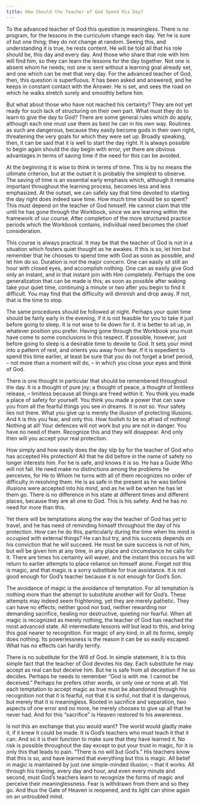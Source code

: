 ```yaml
---
title: How Should the Teacher of God Spend His Day?
---
```


To the advanced teacher of God this question is meaningless. There is no
program, for the lessons in the curriculum change each day. Yet he is
sure of but one thing; they do not change at random. Seeing this, and
understanding it is true, he rests content. He will be told all that his
role should be, this day and every day. And those who share that role
with him will find him, so they can learn the lessons for the day
together. Not one is absent whom he needs; not one is sent without a
learning goal already set, and one which can be met that very day. For
the advanced teacher of God, then, this question is superfluous. It has
been asked and answered, and he keeps in constant contact with the
Answer. He is set, and sees the road on which he walks stretch surely
and smoothly before him.

But what about those who have not reached his certainty? They are not
yet ready for such lack of structuring on their own part. What must they
do to learn to give the day to God? There are some general rules which
do apply, although each one must use them as best he can in his own way.
Routines as such are dangerous, because they easily become gods in their
own right, threatening the very goals for which they were set up.
Broadly speaking, then, it can be said that it is well to start the day
right. It is always possible to begin again should the day begin with
error, yet there are obvious advantages in terms of saving time if the
need for this can be avoided.

At the beginning it is wise to think in terms of time. This is by no
means the ultimate criterion, but at the outset it is probably the
simplest to observe. The saving of time is an essential early emphasis
which, although it remains important throughout the learning process,
becomes less and less emphasized. At the outset, we can safely say that
time devoted to starting the day right does indeed save time. How much
time should be so spent? This must depend on the teacher of God himself.
He cannot claim that title until he has gone through the Workbook, since
we are learning within the framework of our course. After completion of
the more structured practice periods which the Workbook contains,
individual need becomes the chief consideration.

This course is always practical. It may be that the teacher of God is
not in a situation which fosters quiet thought as he awakes. If this is
so, let him but remember that he chooses to spend time with God as soon
as possible, and let him do so. Duration is not the major concern. One
can easily sit still an hour with closed eyes, and accomplish nothing.
One can as easily give God only an instant, and in that instant join
with Him completely. Perhaps the one generalization that can be made is
this; as soon as possible after waking take your quiet time, continuing
a minute or two after you begin to find it difficult. You may find that
the difficulty will diminish and drop away. If not, that is the time to
stop.

The same procedures should be followed at night. Perhaps your quiet time
should be fairly early in the evening, if it is not feasible for you to
take it just before going to sleep. It is not wise to lie down for it.
It is better to sit up, in whatever position you prefer. Having gone
through the Workbook you must have come to some conclusions in this
respect. If possible, however, just before going to sleep is a desirable
time to devote to God. It sets your mind into a pattern of rest, and
orients you away from fear. If it is expedient to spend this time
earlier, at least be sure that you do not forget a brief period, – not
more than a moment will do, – in which you close your eyes and think of
God.

There is one thought in particular that should be remembered throughout
the day. It is a thought of pure joy; a thought of peace, a thought of
limitless release, – limitless because all things are freed within
it. You think you made a place of safety for yourself. You think you made
a power that can save you from all the fearful things you see in dreams.
It is not so. Your safety lies not there. What you give up is merely the
illusion of protecting illusions. And it is this you fear, and only
this. How foolish to be so afraid of nothing! Nothing at all! Your
defences will not work but you are not in danger. You have no need of
them. Recognize this and they will disappear. And only then will you
accept your real protection.

How simply and how easily does the day slip by for the teacher of God
who has accepted His protection! All that he did before in the name of
safety no longer interests him. For he is safe, and knows it is so. He
has a Guide Who will not fail. He need make no distinctions among the
problems he perceives, for He to Whom he turns with all of them
recognizes no order of difficulty in resolving them. He is as safe in
the present as he was before illusions were accepted into his mind, and
as he will be when he has let them go. There is no difference in his
state at different times and different places, because they are all one
to God. This is his safety. And he has no need for more than this.

Yet there will be temptations along the way the teacher of God has yet
to travel, and he has need of reminding himself throughout the day of
his protection. How can he do this, particularly during the time when
his mind is occupied with external things? He can but try, and his
success depends on his conviction that he will succeed. He must be sure
success is not of him, but will be given him at any time, in any place
and circumstance he calls for it. There are times his certainty will
waver, and the instant this occurs he will return to earlier attempts to
place reliance on himself alone. Forget not this is magic, and that
magic is a sorry substitute for true assistance. It is not good enough
for God’s teacher because it is not enough for God’s Son.

The avoidance of magic is the avoidance of temptation. For all
temptation is nothing more than the attempt to substitute another will
for God’s. These attempts may indeed seem frightening, yet they are
merely pathetic. They can have no effects; neither good nor bad, neither
rewarding nor demanding sacrifice, healing nor destructive, quieting nor
fearful. When all magic is recognized as merely nothing, the teacher of
God has reached the most advanced state. All intermediate lessons will
but lead to this, and bring this goal nearer to recognition. For magic
of any kind, in all its forms, simply does nothing. Its powerlessness is
the reason it can be so easily escaped. What has no effects can hardly
terrify.

There is no substitute for the Will of God. In simple statement, it is
to this simple fact that the teacher of God devotes his day. Each
substitute he may accept as real can but deceive him. But he is safe
from all deception if he so decides. Perhaps he needs to remember “God
is with me. I cannot be deceived.” Perhaps he prefers other words, or
only one or none at all. Yet each temptation to accept magic as true must
be abandoned through his recognition not that it is fearful, not that it
is sinful, not that it is dangerous, but merely that it is meaningless.
Rooted in sacrifice and separation, two aspects of one
error and no more, he merely chooses to give up all that he never had.
And for this “sacrifice” is Heaven restored to his awareness.

Is not this an exchange that you would want? The world would gladly make
it, if it knew it could be made. It is God’s teachers who must teach it
that it can. And so it is their function to make sure that they have
learned it. No risk is possible throughout the day except to put your
trust in magic, for it is only this that leads to pain. “There is no
will but God’s.” His teachers know that this is so, and have learned
that everything but this is magic. All belief in magic is maintained by
just one simple-minded illusion; – that it works. All through his
training, every day and hour, and even every minute and second, must
God’s teachers learn to recognize the forms of magic and perceive their
meaninglessness. Fear is withdrawn from them and so they go. And thus
the Gate of Heaven is reopened, and its light can shine again on an
untroubled mind.

